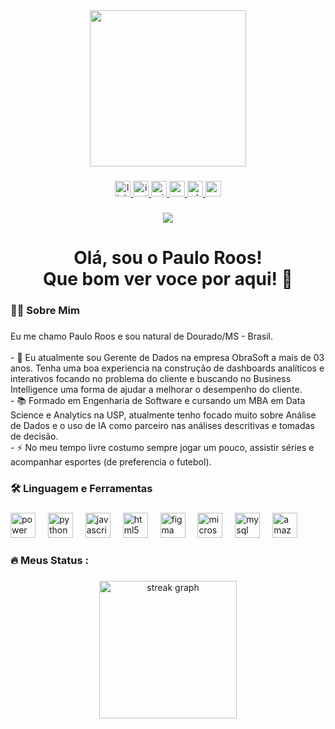 <div align="center">
  <a href="https://www.pauloroosf.dev" target="_blank">
  <img height="250" src="https://drive.google.com/uc?export=view&id=13a8M3bly1N7agN7NIb9iLnS1L6inBIoi"  />
  </a>
</div>

###

<div align="center">
  <a href="https://www.linkedin.com/in/pauloroosf/" target="_blank">
    <img src="https://img.shields.io/static/v1?message=LinkedIn&logo=linkedin&label=&color=0077B5&logoColor=white&labelColor=&style=for-the-badge" height="25" alt="linkedin logo"  />
  </a>
  <a href="https://www.instagram.com/paulinhoroos?igsh=bGNvNW04aTcxNG9t" target="_blank">
  <img src="https://img.shields.io/static/v1?message=Instagram&logo=instagram&label=&color=E4405F&logoColor=white&labelColor=&style=for-the-badge" height="25" alt="instagram logo"  />
  </a> 
  <a href="mailto:pauloroosf@hotmail.com" target="_blank">
  <img src="https://img.shields.io/static/v1?message=Outlook&logo=microsoft-outlook&label=&color=0078D4&logoColor=white&labelColor=&style=for-the-badge" height="25" alt="microsoft-outlook logo"  />
  </a>
  <a href="mailto:pauloroosf@gmail.com" target="_blank">
  <img src="https://img.shields.io/static/v1?message=Gmail&logo=gmail&label=&color=D14836&logoColor=white&labelColor=&style=for-the-badge" height="25" alt="gmail logo"  />
  </a>
  <a href="https://wa.me/5567999783107?text=Ol%C3%A1%20Paulo%20Roos%2C%20vim%20pelo%20seu%20GitHub!%0ATudo%20bem%3F" target="_blank">
  <img src="https://img.shields.io/static/v1?message=Whatsapp&logo=whatsapp&label=&color=25D366&logoColor=white&labelColor=&style=for-the-badge" height="25" alt="whatsapp logo"  />
  </a>
  <a href="https://www.pauloroosf.dev" target="_blank">
    <img src="https://img.shields.io/static/v1?message=pauloroosf.dev&logo=codesandbox&label=&color=040404&logoColor=white&labelColor=&style=for-the-badge" height="25" alt="codesandbox logo"  />
  </a>
</div>

###

<div align="center">
  <img src="https://visitor-badge.laobi.icu/badge?page_id=pauloroos.pauloroos&"  />
</div>

###

<h1 align="center">Olá, sou o Paulo Roos! <br>Que bom ver voce por aqui! 👋</h1>

###

<h3 align="left">👩‍💻  Sobre Mim</h3>

###

<p align="left">Eu me chamo Paulo Roos e sou natural de Dourado/MS - Brasil.<br><br>- 🔭 Eu atualmente sou Gerente de Dados na empresa ObraSoft a mais de 03 anos. Tenha uma boa experiencia na construção de dashboards analíticos e interativos focando no problema do cliente e buscando no Business Intelligence uma forma de ajudar a melhorar o desempenho do cliente.<br>- 📚 Formado em Engenharia de Software e cursando um MBA em Data Science e Analytics na USP, atualmente tenho focado muito sobre Análise de Dados e o uso de IA como parceiro nas análises descritivas e tomadas de decisão.<br>- ⚡ No meu tempo livre costumo sempre jogar um pouco, assistir séries e acompanhar esportes (de preferencia o futebol).</p>

###

<h3 align="left">🛠 Linguagem e Ferramentas</h3>

###

<div align="left">
  <img src="https://github.com/microsoft/PowerBI-Icons/blob/main/SVG/Power-BI.svg" height="40" alt="power bi logo" />
  <img width="12" />
  <img src="https://cdn.jsdelivr.net/gh/devicons/devicon/icons/python/python-original.svg" height="40" alt="python logo"  />
  <img width="12" />
  <img src="https://cdn.jsdelivr.net/gh/devicons/devicon/icons/javascript/javascript-original.svg" height="40" alt="javascript logo"  />
  <img width="12" />
  <img src="https://cdn.jsdelivr.net/gh/devicons/devicon/icons/html5/html5-original.svg" height="40" alt="html5 logo"  />
  <img width="12" />
  <img src="https://cdn.jsdelivr.net/gh/devicons/devicon/icons/figma/figma-original.svg" height="40" alt="figma logo"  />
  <img width="12" />
  <img src="https://cdn.jsdelivr.net/gh/devicons/devicon/icons/microsoftsqlserver/microsoftsqlserver-plain-wordmark.svg" height="40" alt="microsoftsqlserver logo"  />
  <img width="12" />
  <img src="https://skillicons.dev/icons?i=mysql" height="40" alt="mysql logo"  />
  <img width="12" />
  <img src="https://cdn.jsdelivr.net/gh/devicons/devicon/icons/amazonwebservices/amazonwebservices-original-wordmark.svg" height="40" alt="amazonwebservices logo"  />
</div>

###

<h3 align="left">🔥   Meus Status :</h3>

###

<div align="center">
  <img src="https://streak-stats.demolab.com?user=pauloroos&locale=en&mode=daily&theme=dark&hide_border=false&border_radius=5&order=3" height="220" alt="streak graph"  />
</div>

###
